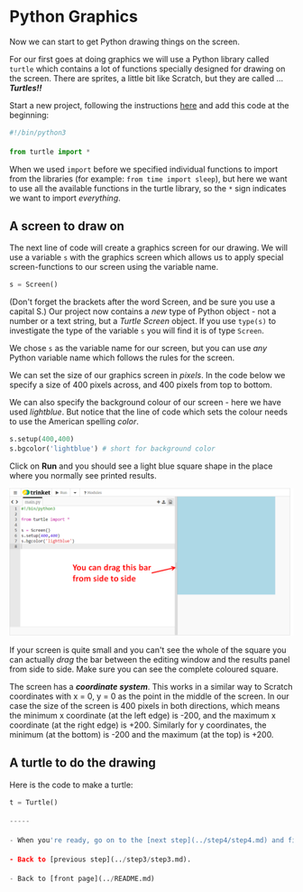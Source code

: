# Python Graphics

Now we can start to get Python drawing things on the screen.

For our first goes at doing graphics we will use a Python library called ```turtle``` which contains a lot of functions specially designed for drawing on the screen. There are sprites, a little bit like Scratch, but they are called ... ***Turtles!!***

Start a new project, following the instructions [here](../trinket_basics/using_trinket.md#starting-a-new-trinket-project) and add this code at the beginning:

``` python
#!/bin/python3

from turtle import *
```

When we used ```import``` before we specified individual functions to import from the libraries (for example: ```from time import sleep```), but here we want to use all the available functions in the turtle library, so the ```*``` sign indicates we want to import *everything*.

## A screen to draw on

The next line of code will create a graphics screen for our drawing. We will use a variable ```s``` with the graphics screen which allows us to apply special screen-functions to our screen using the variable name.

``` python
s = Screen()
```

(Don't forget the brackets after the word Screen, and be sure you use a capital S.) Our project now contains a *new* type of Python object - not a number or a text string, but a *Turtle Screen* object. If you use ```type(s)``` to investigate the type of the variable ```s``` you will find it is of type ```Screen```.

We chose ```s``` as the variable name for our screen, but you can use *any* Python variable name which follows the rules for the screen.

We can set the size of our graphics screen in *pixels*. In the code below we specify a size of 400 pixels across, and 400 pixels from top to bottom.

We can also specify the background colour of our screen - here we have used *lightblue*. But notice that the line of code which sets the colour needs to use the American spelling *color*.

``` python
s.setup(400,400)
s.bgcolor('lightblue') # short for background color
```

Click on **Run** and you should see a light blue square shape in the place where you normally see printed results.

![Turtle screen](turtle1.png)

If your screen is quite small and you can't see the whole of the square you can actually *drag* the bar between the editing window and the results panel from side to side. Make sure you can see the complete coloured square.

The screen has a ***coordinate system***. This works in a similar way to Scratch coordinates with x = 0, y = 0 as the point in the middle of the screen. In our case the size of the screen is 400 pixels in both directions, which means the minimum x coordinate (at the left edge) is -200, and the maximum x coordinate (at the right edge) is +200. Similarly for y coordinates, the minimum (at the bottom) is -200 and the maximum (at the top) is +200.

## A turtle to do the drawing

Here is the code to make a turtle:

``` python
t = Turtle()

-----

- When you're ready, go on to the [next step](../step4/step4.md) and find out about Python lists, while writing a *Hogwarts Sorting Hat* programme.

- Back to [previous step](../step3/step3.md).

- Back to [front page](../README.md)
